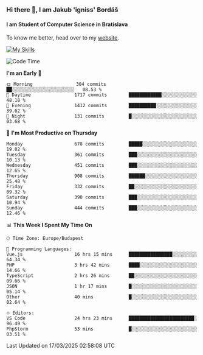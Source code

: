 ### Hi there 👋, I am Jakub 'igniss' Bordáš

#### I am Student of Computer Science in Bratislava
To know me better, head over to my [website](https://bordas.sk).

[![My Skills](https://skillicons.dev/icons?i=js,typescript,html,css,figma,svelte,vue,next,postgresql,nest,express,nodejs)](https://bordas.sk)


<!--START_SECTION:waka-->
![Code Time](http://img.shields.io/badge/Code%20Time-1%2C731%20hrs%2044%20mins-blue)

**I'm an Early 🐤** 

```text
🌞 Morning                304 commits         ██░░░░░░░░░░░░░░░░░░░░░░░   08.53 % 
🌆 Daytime                1717 commits        ████████████░░░░░░░░░░░░░   48.18 % 
🌃 Evening                1412 commits        ██████████░░░░░░░░░░░░░░░   39.62 % 
🌙 Night                  131 commits         █░░░░░░░░░░░░░░░░░░░░░░░░   03.68 % 
```
📅 **I'm Most Productive on Thursday** 

```text
Monday                   678 commits         █████░░░░░░░░░░░░░░░░░░░░   19.02 % 
Tuesday                  361 commits         ███░░░░░░░░░░░░░░░░░░░░░░   10.13 % 
Wednesday                451 commits         ███░░░░░░░░░░░░░░░░░░░░░░   12.65 % 
Thursday                 908 commits         ██████░░░░░░░░░░░░░░░░░░░   25.48 % 
Friday                   332 commits         ██░░░░░░░░░░░░░░░░░░░░░░░   09.32 % 
Saturday                 390 commits         ███░░░░░░░░░░░░░░░░░░░░░░   10.94 % 
Sunday                   444 commits         ███░░░░░░░░░░░░░░░░░░░░░░   12.46 % 
```


📊 **This Week I Spent My Time On** 

```text
🕑︎ Time Zone: Europe/Budapest

💬 Programming Languages: 
Vue.js                   16 hrs 15 mins      ████████████████░░░░░░░░░   64.34 % 
PHP                      3 hrs 42 mins       ████░░░░░░░░░░░░░░░░░░░░░   14.66 % 
TypeScript               2 hrs 26 mins       ██░░░░░░░░░░░░░░░░░░░░░░░   09.66 % 
JSON                     1 hr 17 mins        █░░░░░░░░░░░░░░░░░░░░░░░░   05.14 % 
Other                    40 mins             █░░░░░░░░░░░░░░░░░░░░░░░░   02.64 % 

🔥 Editors: 
VS Code                  24 hrs 23 mins      ████████████████████████░   96.49 % 
PhpStorm                 53 mins             █░░░░░░░░░░░░░░░░░░░░░░░░   03.51 % 
```


 Last Updated on 17/03/2025 02:58:08 UTC
<!--END_SECTION:waka-->
